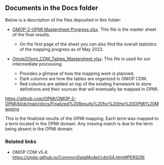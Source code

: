 ## Documents in the Docs folder

Below is a description of the files deposited in this folder:
  
  - [OMOP-2-OPMI Mastersheet Progress.xlsx](https://github.com/OPMI/OMOP-2-OPMI/blob/main/docs/OMOP-2-OPMI%20Mastersheet%20Progress.xlsx). This file is the master sheet of the final results.  
    - On the first page of the sheet you can also find the overall statistics of the mapping progress as of May 2022.  
 
  - [Omop2Opmi_CDM_Tables_Mastersheet.xlsx](https://github.com/OPMI/OMOP-2-OPMI/blob/main/docs/Omop2Opmi_CDM_Tables_Mastersheet.xlsx). This file is used for our intermediate processing. 
    - Provides a glimpse of how the mapping work is planned. 
    - Dark columns are how the tables are organized in OMOP CDM. 
    - Red columns are added on top of the existing framework to store definitions and their sources that will eventually be mapped in OPMI. 

https://github.com/OPMI/OMOP-2-OPMI/blob/main/docs/Finalized%20Results%20for%20the%20OPMI%20Mapping

This is the finalized results of the OPMI mapping. Each term was mapped to a term located in the OPMI domain. Any missing match is due to the term being absent in the OPMI domain



### Related links



- OMOP CDM v5.4: https://ohdsi.github.io/CommonDataModel/cdm54.html#PERSON

  
